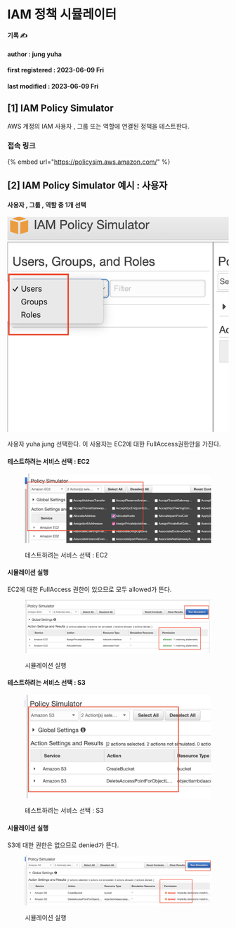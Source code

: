 # IAM 정책 시뮬레이터

**기록 ✍️**

#### author : jung yuha

#### first registered : 2023-06-09 Fri

#### last modified : 2023-06-09 Fri



## \[1] IAM Policy Simulator

AWS 계정의 IAM 사용자 , 그룹 또는 역할에 연결된 정책을 테스트한다.

### 접속 링크&#x20;

{% embed url="https://policysim.aws.amazon.com/" %}

## \[2] IAM Policy Simulator 예시 : 사용자

#### 사용자 , 그룹 , 역할 중 1개 선택

![](<../.gitbook/assets/image (16) (1) (2).png>)

사용자 yuha.jung 선택한다. 이 사용자는 EC2에 대한 FullAccess권한만을 가진다.

#### 테스트하려는 서비스 선택 : EC2

<figure><img src="../.gitbook/assets/image (7) (2).png" alt=""><figcaption><p> 테스트하려는 서비스 선택 : EC2</p></figcaption></figure>

#### 시뮬레이션 실행

EC2에 대한 FullAccess 권한이 있으므로 모두 allowed가 뜬다.

<figure><img src="../.gitbook/assets/image (3) (1).png" alt=""><figcaption><p> 시뮬레이션 실행</p></figcaption></figure>

#### 테스트하려는 서비스 선택 : S3

<figure><img src="../.gitbook/assets/image (4) (2).png" alt=""><figcaption><p> 테스트하려는 서비스 선택 : S3</p></figcaption></figure>

#### 시뮬레이션 실행

S3에 대한 권한은 없으므로 denied가 뜬다.

<figure><img src="../.gitbook/assets/image (17) (1).png" alt=""><figcaption><p> 시뮬레이션 실행</p></figcaption></figure>

